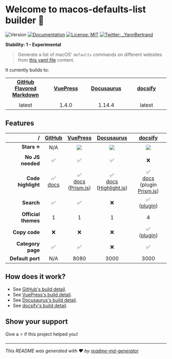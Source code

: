 # Welcome to macos-defaults-list builder 👋
![Version](https://img.shields.io/badge/version-0.0.1-blue.svg?cacheSeconds=2592000)
[![Documentation](https://img.shields.io/badge/documentation-yes-brightgreen.svg)](https://github.com/yannbertrand/macos-defaults-list/tree/master)
[![License: MIT](https://img.shields.io/badge/License-MIT-yellow.svg)](#)
[![Twitter: \_YannBertrand](https://img.shields.io/twitter/follow/\_YannBertrand.svg?style=social)](https://twitter.com/\_YannBertrand)

**Stability: 1 - Experimental**

> Generate a list of macOS' `defaults` commands on different websites from [this yaml file](./defaults.yml) content.

It currently builds to:

<table>
  <tr align="center">
    <td><strong><a href="https://github.com/yannbertrand/macos-defaults-list/tree/current">GitHub Flavored Markdown</a></strong></td>
    <td><strong><a href="https://macos-defaults-list-vuepress.netlify.com/">VuePress</a></strong></td>
    <td><strong><a href="https://macos-defaults-list-docusaurus.netlify.com/docs/">Docusaurus</a></strong></td>
    <td><strong><a href="https://macos-defaults-list-docsify.netlify.com/">docsify</a></strong></td>
  </tr>
  <tr align="center">
    <td width="25%">
      <a href="https://github.com/yannbertrand/macos-defaults-list/tree/current"><img src="https://upload.wikimedia.org/wikipedia/commons/9/91/Octicons-mark-github.svg" alt=""></a>
    </td>
    <td width="25%">
      <a href="https://macos-defaults-list-vuepress.netlify.com/"><img src="https://vuepress.vuejs.org/hero.png" alt=""></a>
    </td>
    <td width="25%">
      <a href="https://macos-defaults-list-docusaurus.netlify.com/docs/"><img src="https://docusaurus.io/img/docusaurus.svg" alt=""></a>
    </td>
    <td width="25%">
      <a href="https://macos-defaults-list-docsify.netlify.com/"><img src="https://docsify.js.org/_media/icon.svg" alt=""></a>
    </td>
  </tr>
  <tr align="center">
    <td>latest</td>
    <td>1.4.0</td>
    <td>1.14.4</td>
    <td>latest</td>
  </tr>
</table>

## Features
/ | [GitHub](https://github.github.com/gfm/) | [VuePress](https://vuepress.vuejs.org/) | [Docusaurus](https://docusaurus.io/) | [docsify](https://docsify.js.org/#/)
--: | :-: | :-: | :-: | :-:
**Stars ⭐️** | N/A | [![](https://img.shields.io/github/stars/vuejs/vuepress?label=&color=yellow)](https://github.com/vuejs/vuepress) | [![](https://img.shields.io/github/stars/facebook/docusaurus?label=&color=yellow)](https://github.com/facebook/Docusaurus) | [![](https://img.shields.io/github/stars/docsifyjs/docsify?label=&color=yellow)](https://github.com/docsifyjs/docsify)
**No JS needed** | ✅ | ✅ | ✅ | ❌
**Code highlight** | ✅<br>[docs](https://help.github.com/en/github/writing-on-github/creating-and-highlighting-code-blocks#syntax-highlighting) | ✅<br>[docs](https://vuepress.vuejs.org/guide/markdown.html#syntax-highlighting-in-code-blocks)<br>([Prism.js](https://prismjs.com/)) | ✅<br>[docs](https://docusaurus.io/docs/en/doc-markdown#syntax-highlighting)<br>([Highlight.js](https://highlightjs.org/)) | ✅<br>[docs](https://docsify.js.org/#/language-highlight?id=language-highlight)<br>(plugin [Prism.js](https://prismjs.com/))
**Search** | ✅ | ✅ | ❌ | ✅<br>([plugin](https://docsify.js.org/#/plugins?id=full-text-search))
**Official themes** | 1 | 1 | 1 | 4
**Copy code** | ❌ | ❌ | ❌ | ✅<br>([plugin](https://docsify.js.org/#/plugins?id=copy-to-clipboard))
**Category page** | ✅ | ✅ | ❌ | ✅
**Default port** | N/A | 8080 | 3000 | 3000

## How does it work?
- See [GitHub's build detail](./build/github/#readme).
- See [VuePress's build detail](./build/vuepress/#readme).
- See [Docusaurus's build detail](./build/docusaurus/#readme).
- See [docsify's build detail](./build/docsify/#readme).

## Show your support
Give a ⭐️ if this project helped you!

***
_This README was generated with ❤️ by [readme-md-generator](https://github.com/kefranabg/readme-md-generator)_